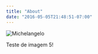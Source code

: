 ```yaml
---
title: "About"
date: "2016-05-05T21:48:51-07:00"
---
```


![Michelangelo](/about/Michelangelo.png)

Teste de imagem 5!

